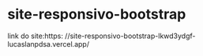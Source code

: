 # site-responsivo-bootstrap

link do site:https: //site-responsivo-bootstrap-lkwd3ydgf-lucaslanpdsa.vercel.app/
